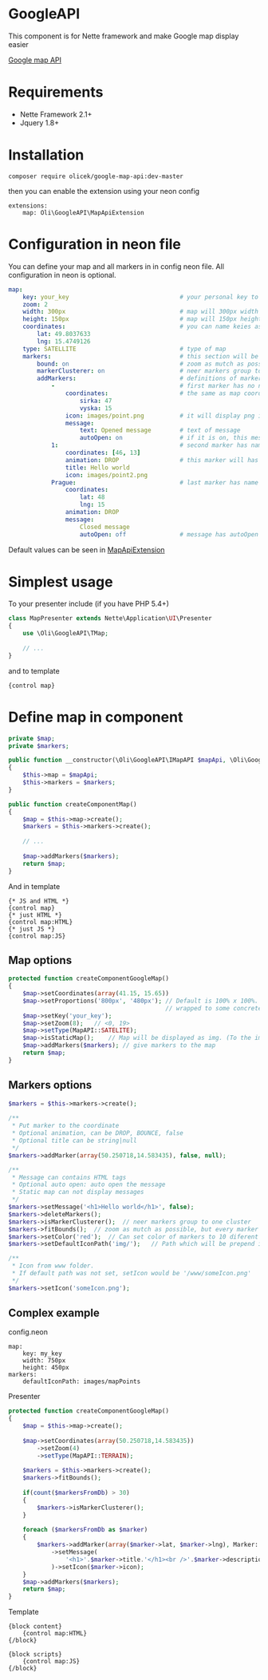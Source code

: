 GoogleAPI
=========
This component is for Nette framework and make Google map display easier

[Google map API](http://dev.olisar.eu/google-map-api/api/2.0) 

Requirements
============
* Nette Framework 2.1+
* Jquery 1.8+

Installation
============

	composer require olicek/google-map-api:dev-master

then you can enable the extension using your neon config

	extensions:
    	map: Oli\GoogleAPI\MapApiExtension
   
Configuration in neon file
==========================

You can define your map and all markers in in config neon file. All configuration in neon is optional.
```yml
map:
	key: your_key								# your personal key to google map
	zoom: 2										
	width: 300px								# map will 300px width
	height: 150px								# map will 150px height
	coordinates:								# you can name keies as you whis or use [49, 15]
		lat: 49.8037633
		lng: 15.4749126
	type: SATELLITE								# type of map
	markers:									# this section will be configured amrkers
		bound: on								# zoom as mutch as possible, but every marker will be displaied
		markerClusterer: on						# neer markers group to one cluster
		addMarkers:								# definitions of markers
			- 									# first marker has no name
				coordinates: 					# the same as map coordinates
					sirka: 47
					vyska: 15
				icon: images/point.png			# it will display png image from www/images/point.png
				message: 
					text: Opened message		# text of message
					autoOpen: on				# if it is on, this message will be displaied after map loaded
			1:									# second marker has name 1
				coordinates: [46, 13]
				animation: DROP					# this marker will has drop animation
				title: Hello world
				icon: images/point2.png
			Prague:								# last marker has name Prague
				coordinates: 
					lat: 48
					lng: 15
				animation: DROP
				message: 
					Closed message
					autoOpen: off				# message has autoOpen default off
```

Default values can be seen in [MapApiExtension](https://github.com/Olicek/GoogleMapAPI/blob/master/src/DI/MapApiExtension.php#L19-L31)

Simplest usage
==============

To your presenter include (if you have PHP 5.4+)

``` php	
class MapPresenter extends Nette\Application\UI\Presenter
{
	use \Oli\GoogleAPI\TMap;
	
	// ...
}
```	
and to template

	{control map}
	

Define map in component
=======================
``` php
private $map;
private $markers;

public function __constructor(\Oli\GoogleAPI\IMapAPI $mapApi, \Oli\GoogleAPI\IMarkers $markers)
{
	$this->map = $mapApi;
	$this->markers = $markers;
}

public function createComponentMap()
{
	$map = $this->map->create();
	$markers = $this->markers->create();
	
	// ...
	
	$map->addMarkers($markers);
	return $map;
}
```
And in template

	{* JS and HTML *}
	{control map}
	{* just HTML *}
	{control map:HTML}
	{* just JS *}
	{control map:JS}
	
Map options
-----------
``` php
protected function createComponentGoogleMap()
{
	$map->setCoordinates(array(41.15, 15.65))
	$map->setProportions('800px', '480px');	// Default is 100% x 100%. If proportion is default, map must be 
                                        	// wrapped to some concrete proportions otherwise it will not be displayed.
	$map->setKey('your_key');
	$map->setZoom(8);	// <0, 19>
	$map->setType(MapAPI::SATELITE);
	$map->isStaticMap();	// Map will be displayed as img. (To the image can be inserted colored) markers.
	$map->addMarkers($markers);	// give markers to the map
	return $map;
}
```
Markers options
---------------
``` php
$markers = $this->markers->create();
	
/**
 * Put marker to the coordinate
 * Optional animation, can be DROP, BOUNCE, false
 * Optional title can be string|null
 */
$markers->addMarker(array(50.250718,14.583435), false, null);

/**
 * Message can contains HTML tags
 * Optional auto open: auto open the message
 * Static map can not display messages
 */
$markers->setMessage('<h1>Hello world</h1>', false);
$markers->deleteMarkers();
$markers->isMarkerClusterer();	// neer markers group to one cluster
$markers->fitBounds();	// zoom as mutch as possible, but every marker will be displaied
$markers->setColor('red');	// Can set color of markers to 10 diferent colors
$markers->setDefaultIconPath('img/');	// Path which will be prepend icon path

/**
 * Icon from www folder.
 * If default path was not set, setIcon would be '/www/someIcon.png'
 */
$markers->setIcon('someIcon.png');
```
Complex example
---------------

config.neon

	map:
		key: my_key
		width: 750px
		height: 450px
	markers:
		defaultIconPath: images/mapPoints

Presenter
``` php
protected function createComponentGoogleMap()
{
	$map = $this->map->create();
	
	$map->setCoordinates(array(50.250718,14.583435))
		->setZoom(4)
		->setType(MapAPI::TERRAIN);
		
	$markers = $this->markers->create();
	$markers->fitBounds();
	
	if(count($markersFromDb) > 30)
	{
		$markers->isMarkerClusterer();
	}
	
	foreach ($markersFromDb as $marker)
	{
		$markers->addMarker(array($marker->lat, $marker->lng), Marker::DROP)
			->setMessage(
				'<h1>'.$marker->title.'</h1><br />'.$marker->description
			)->setIcon($marker->icon);
	}
	$map->addMarkers($markers);
	return $map;
}
```
Template

	{block content}
		{control map:HTML}
	{/block}

	{block scripts}
		{control map:JS}
	{/block}
